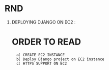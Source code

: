 # RND

1. DEPLOYING DJANGO ON EC2 :
     # ORDER TO READ
         a) CREATE EC2 INSTANCE
         b) Deploy Django project on EC2 instance
         c) HTTPS SUPPORT ON EC2
   
